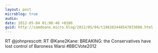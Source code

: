 ```yaml
---
layout: post
microblog: true
audio: 
date: 2012-05-04 01:08:40 +0100
guid: http://samdeane.micro.blog/2012/05/04/t198202448547033088.html
---
```

RT @johnprescott: RT @Kane2Kane: BREAKING: the Conservatives have lost control of Baroness Warsi #BBCVote2012
